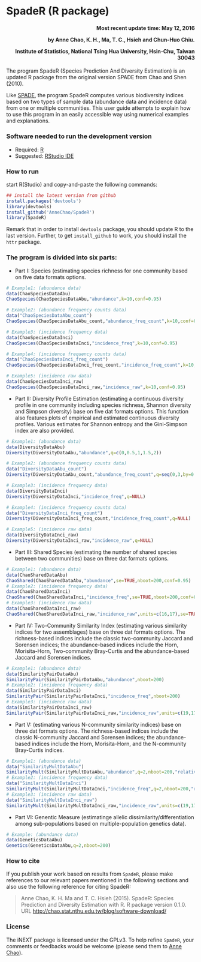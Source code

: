 <!-- README.md is generated from README.Rmd. Please edit that file -->



SpadeR (R package)
=====
<h4 style="text-align: right;">Most recent update time: May 12, 2016    

by Anne Chao, K. H., Ma, T. C., Hsieh and Chun-Huo Chiu.

Institute of Statistics, National Tsing Hua University, Hsin-Chu, Taiwan 30043</h4>


The program SpadeR (Species Prediction And Diversity Estimation) is an updated R package from the original version SPADE from Chao and Shen (2010).

Like [SPADE](http://chao.stat.nthu.edu.tw/wordpress/software_download/), the program SpadeR computes various biodiversity indices based on two types of sample data (abundance data and incidence data) from one or multiple communities. This user guide attempts to explain how to use this program in an easily accessible way using numerical examples and explanations.


### Software needed to run the development version

-   Required: [R](https://cran.r-project.org/)
-   Suggested: [RStudio IDE](http://www.rstudio.com/ide/download/)

### How to run
start R(Studio) and copy-and-paste the following commands:


```r
## install the latest version from github
install.packages('devtools')
library(devtools)
install_github('AnneChao/SpadeR')
library(SpadeR)
```

Remark that in order to install `devtools` package, you should update R
to the last version. Further, to get `install_github` to work, you
should install the `httr` package.

### The program is divided into six parts:

- Part I: Species (estimating species richness for one community based on five data formats options.


```r
# Example1: (abundance data)
data(ChaoSpeciesDataAbu)
ChaoSpecies(ChaoSpeciesDataAbu,"abundance",k=10,conf=0.95)

# Example2: (abundance frequency counts data)
data("ChaoSpeciesDataAbu_count")
ChaoSpecies(ChaoSpeciesDataAbu_count,"abundance_freq_count",k=10,conf=0.95)

# Example3: (incidence frequency data)
data(ChaoSpeciesDataInci)
ChaoSpecies(ChaoSpeciesDataInci,"incidence_freq",k=10,conf=0.95)

# Example4: (incidence frequency counts data)
data("ChaoSpeciesDataInci_freq_count")
ChaoSpecies(ChaoSpeciesDataInci_freq_count,"incidence_freq_count",k=10,conf=0.95)

# Example5: (incidence raw data)
data(ChaoSpeciesDataInci_raw)
ChaoSpecies(ChaoSpeciesDataInci_raw,"incidence_raw",k=10,conf=0.95)


```

- Part II: Diversity Profile Estimation (estimating a continuous diversity profile in one community including species richness, Shannon diversity and Simpson diversity) base on five dat formats options. This function also features plots of empirical and estimated continuous diversity profiles. Various estimates for Shannon entropy and the Gini-Simpson index are also provided. 

```r
# Example1: (abundance data)
data(DiversityDataAbu)
Diversity(DiversityDataAbu,"abundance",q=c(0,0.5,1,1.5,2))

# Example2: (abundance frequency counts data)
data("DiversityDataAbu_count")
Diversity(DiversityDataAbu_count,"abundance_freq_count",q=seq(0,3,by=0.5))

# Example3: (incidence frequency data)
data(DiversityDataInci)
Diversity(DiversityDataInci,"incidence_freq",q=NULL)

# Example4: (incidence frequency counts data)
data("DiversityDataInci_freq_count")
Diversity(DiversityDataInci_freq_count,"incidence_freq_count",q=NULL)

# Example5: (incidence raw data)
data(DiversityDataInci_raw)
Diversity(DiversityDataInci_raw,"incidence_raw",q=NULL)

```



- Part III: Shared Species (estimating the number of shared species between two communities) base on three dat formats options.

```r
# Example1: (abundance data)
data(ChaoSharedDataAbu)
ChaoShared(ChaoSharedDataAbu,"abundance",se=TRUE,nboot=200,conf=0.95)
# Example2: (incidence frequency data)
data(ChaoSharedDataInci)
ChaoShared(ChaoSharedDataInci,"incidence_freq",se=TRUE,nboot=200,conf=0.95)
# Example3: (incidence raw data)
data(ChaoSharedDataInci_raw)
ChaoShared(ChaoSharedDataInci_raw,"incidence_raw",units=c(16,17),se=TRUE,nboot=200,conf=0.95)

```

- Part IV: Two-Community Similarity Index (estimating various similarity indices for two assemblages) base on three dat formats options. The richness-based indices include the classic two-community Jaccard and Sorensen indices; the abundance-based indices include the Horn, Morisita-Horn, Two-community Bray-Curtis and the abundance-based Jaccard and Sorensen indices.


```r
# Example1: (abundance data)
data(SimilarityPairDataAbu)
SimilarityPair(SimilarityPairDataAbu,"abundance",nboot=200)
# Example2: (incidence frequency data)
data(SimilarityPairDataInci)
SimilarityPair(SimilarityPairDataInci,"incidence_freq",nboot=200)
# Example3: (incidence raw data)
data(SimilarityPairDataInci_raw)
SimilarityPair(SimilarityPairDataInci_raw,"incidence_raw",units=c(19,17),nboot=200)
```

- Part V: (estimating various N-community similarity indices) base on three dat formats options. The richness-based indices include the classic N-community Jaccard and Sorensen indices; the abundance-based indices include the Horn, Morisita-Horn, and the N-community Bray-Curtis indices.


```r
# Example1: (abundance data)
data("SimilarityMultDataAbu")
SimilarityMult(SimilarityMultDataAbu,"abundance",q=2,nboot=200,"relative")
# Example2: (incidence frequency data)
data("SimilarityMultDataInci")
SimilarityMult(SimilarityMultDataInci,"incidence_freq",q=2,nboot=200,"relative")
# Example3: (incidence raw data)
data("SimilarityMultDataInci_raw")
SimilarityMult(SimilarityMultDataInci_raw,"incidence_raw",units=c(19,17,15),q=2,nboot=200,"relative")
```

- Part VI: Genentic Measure (estimatinge allelic dissimilarity/differentiation among sub-populations based on multiple-population genetics data).


```r
# Example: (abundance data)
data(GeneticsDataAbu)
Genetics(GeneticsDataAbu,q=2,nboot=200)
```

### How to cite

If you publish your work based on results from `SpadeR`, please make references to our relevant papers mentioned in the following sections and also use the following reference for citing SpadeR:

> Anne Chao, K. H. Ma and T. C. Hsieh (2015). SpadeR: Species Prediction and Diversity Estimation with R. R package version 0.1.0. URL http://chao.stat.nthu.edu.tw/blog/software-download/

### License

The iNEXT package is licensed under the GPLv3. To help refine `SpadeR`, your comments or feedbacks would be welcome (please send them to [Anne Chao](chao@stat.nthu.edu.tw)).

